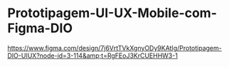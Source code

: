 # Prototipagem-UI-UX-Mobile-com-Figma-DIO
https://www.figma.com/design/7j6VrtTVkXgnyODy9KAtIg/Prototipagem-DIO-UIUX?node-id=3-114&amp;t=RgFEoJ3KrCUEHHW3-1
